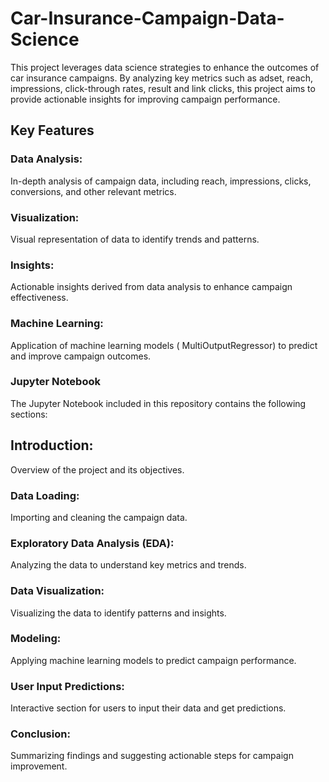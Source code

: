 # Car-Insurance-Campaign-Data-Science
This project leverages data science strategies to enhance the outcomes of car insurance campaigns. By analyzing key metrics such as adset, reach, impressions, click-through rates, result and link clicks, this project aims to provide actionable insights for improving campaign performance.

## Key Features
### Data Analysis: 
In-depth analysis of campaign data, including reach, impressions, clicks, conversions, and other relevant metrics.
### Visualization: 
Visual representation of data to identify trends and patterns.
### Insights: 
Actionable insights derived from data analysis to enhance campaign effectiveness.
### Machine Learning: 
Application of machine learning models ( MultiOutputRegressor) to predict and improve campaign outcomes.
### Jupyter Notebook
The Jupyter Notebook included in this repository contains the following sections:

## Introduction:
Overview of the project and its objectives.
### Data Loading:
Importing and cleaning the campaign data.
### Exploratory Data Analysis (EDA):
Analyzing the data to understand key metrics and trends.
### Data Visualization:
Visualizing the data to identify patterns and insights.
### Modeling:
Applying machine learning models to predict campaign performance.
### User Input Predictions:
Interactive section for users to input their data and get predictions.
### Conclusion:
Summarizing findings and suggesting actionable steps for campaign improvement.

